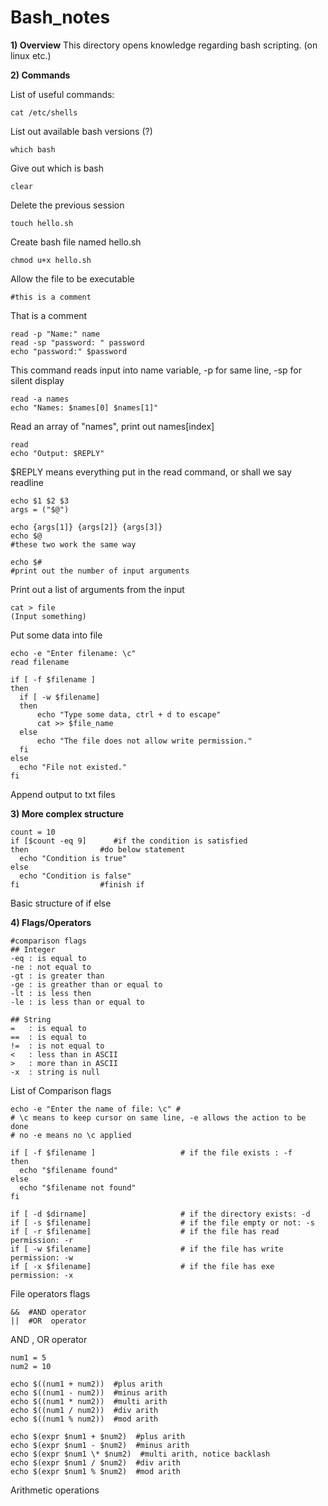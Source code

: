 # Bash_notes

**1) Overview**
This directory opens knowledge regarding bash scripting. (on linux etc.)

**2) Commands**

List of useful commands:
```
cat /etc/shells
```
List out available bash versions (?)
```
which bash
```
Give out which is bash
```
clear
```
Delete the previous session
```
touch hello.sh
```
Create bash file named hello.sh
```
chmod u+x hello.sh
```
Allow the file to be executable

```
#this is a comment
```
That is a comment

```
read -p "Name:" name
read -sp "password: " password
echo "password:" $password
```
This command reads input into name variable, -p for same line, -sp for silent display

```
read -a names
echo "Names: $names[0] $names[1]"
```
Read an array of "names", print out names[index]

```
read
echo "Output: $REPLY"
```
$REPLY means everything put in the read command, or shall we say readline

```
echo $1 $2 $3
args = ("$@")

echo {args[1]} {args[2]} {args[3]}
echo $@
#these two work the same way

echo $#
#print out the number of input arguments
```
Print out a list of arguments from the input

```
cat > file
(Input something)
```
Put some data into file
```
echo -e "Enter filename: \c"
read filename

if [ -f $filename ]
then
  if [ -w $filename]
  then
      echo "Type some data, ctrl + d to escape"
      cat >> $file_name
  else
      echo "The file does not allow write permission."
  fi
else
  echo "File not existed."
fi 
```
Append output to txt files

**3) More complex structure**

```
count = 10
if [$count -eq 9]      #if the condition is satisfied
then                #do below statement
  echo "Condition is true"
else
  echo "Condition is false"
fi                  #finish if
```
Basic structure of if else

**4) Flags/Operators**
```
#comparison flags
## Integer
-eq : is equal to
-ne : not equal to
-gt : is greater than
-ge : is greather than or equal to
-lt : is less then
-le : is less than or equal to

## String
=   : is equal to
==  : is equal to
!=  : is not equal to
<   : less than in ASCII
>   : more than in ASCII
-x  : string is null
```
List of Comparison flags
```
echo -e "Enter the name of file: \c" #
# \c means to keep cursor on same line, -e allows the action to be done
# no -e means no \c applied

if [ -f $filename ]                   # if the file exists : -f
then
  echo "$filename found"
else
  echo "$filename not found"
fi

if [ -d $dirname]                     # if the directory exists: -d
if [ -s $filename]                    # if the file empty or not: -s
if [ -r $filename]                    # if the file has read permission: -r
if [ -w $filename]                    # if the file has write permission: -w
if [ -x $filename]                    # if the file has exe permission: -x 
```
File operators flags

```
&&  #AND operator
||  #OR  operator
```
AND , OR operator

```
num1 = 5
num2 = 10

echo $((num1 + num2))  #plus arith
echo $((num1 - num2))  #minus arith
echo $((num1 * num2))  #multi arith
echo $((num1 / num2))  #div arith
echo $((num1 % num2))  #mod arith

echo $(expr $num1 + $num2)  #plus arith
echo $(expr $num1 - $num2)  #minus arith
echo $(expr $num1 \* $num2)  #multi arith, notice backlash
echo $(expr $num1 / $num2)  #div arith
echo $(expr $num1 % $num2)  #mod arith
```
Arithmetic operations










